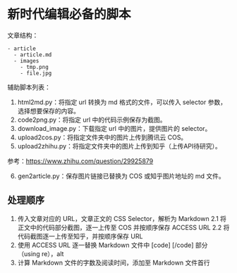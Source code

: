 # 新时代编辑必备的脚本

文章结构：

```
- article
  - article.md
  - images
    - tmp.png
    - file.jpg
```

辅助脚本列表：

1. html2md.py：将指定 url 转换为 md 格式的文件，可以传入 selector 参数，选择想要保存的内容。
2. code2png.py：将指定 url 中的代码示例保存为截图。
3. download_image.py：下载指定 url 中的图片，提供图片的 selector。
4. upload2cos.py：将指定文件夹中的图片上传到腾讯云 COS。
5. upload2zhihu.py：将指定文件夹中的图片上传到知乎（上传API待研究）。

参考：https://www.zhihu.com/question/29925879

6. gen2article.py：保存图片链接已替换为 COS 或知乎图片地址的 md 文件。

## 处理顺序

1. 传入文章对应的 URL，文章正文的 CSS Selector，解析为 Markdown
2.1 将正文中的代码部分截图，逐一上传至 COS 并按顺序保存 ACCESS URL
2.2 将代码截图逐一上传至知乎，并按顺序保存 URL
3. 使用 ACCESS URL 逐一替换 Markdown 文件中 [code] [/code] 部分 （using re），alt
4. 计算 Markdown 文件的字数及阅读时间，添加至 Markdown 文件首行